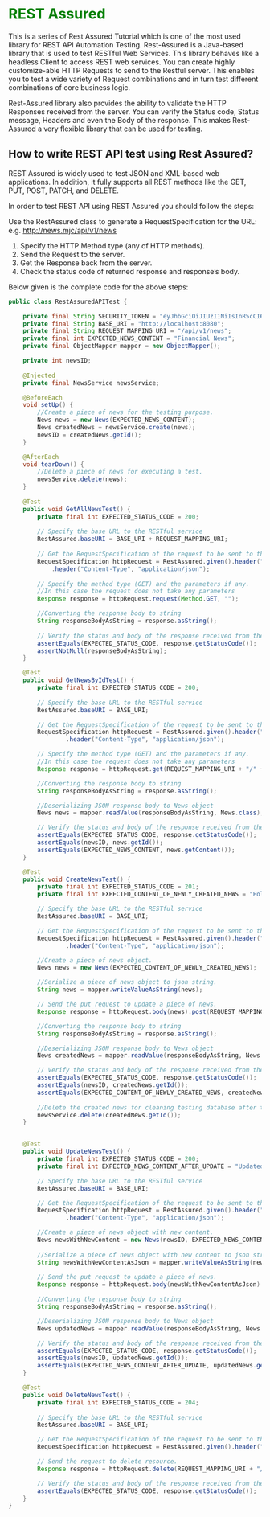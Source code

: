 <H1 style="color: green">REST Assured</h1>

This is a series of Rest Assured Tutorial which is one of the most used library for REST API Automation Testing. Rest-Assured is a Java-based library that is used to test RESTful Web Services. This library behaves like a headless Client to access REST web services. You can create highly customize-able HTTP Requests to send to the Restful server. This enables you to test a wide variety of Request combinations and in turn test different combinations of core business logic.

Rest-Assured library also provides the ability to validate the HTTP Responses received from the server. You can verify the Status code, Status message, Headers and even the Body of the response. This makes Rest-Assured a very flexible library that can be used for testing.

## How to write REST API test using Rest Assured?

REST Assured is widely used to test JSON and XML-based web applications. In addition, it fully supports all REST methods like the GET, PUT, POST, PATCH, and DELETE.

In order to test REST API using REST Assured you should follow the steps:

Use the RestAssured class to generate a RequestSpecification for the URL: e.g. http://news.mjc/api/v1/news
1. Specify the HTTP Method type (any of HTTP methods).
2. Send the Request to the server.
3. Get the Response back from the server.
4. Check the status code of returned response and response’s body.

Below given is the complete code for the above steps:

```Java
public class RestAssuredAPITest {

    private final String SECURITY_TOKEN = "eyJhbGciOiJIUzI1NiIsInR5cCI6IkpXVCJ9.eyJ1c2VyTmFtZSI6InRlc3RpbmcxMjMiLCJwYXNzd29yZCI6IlBhc3N3b3JkQDEiLCJpYXQiOjE2Mjg1NjQyMjF9.lW8JJvJF7jKebbqPiHOBGtCAus8D9Nv1BK6IoIIMJQ4";
    private final String BASE_URI = "http://localhost:8080";
    private final String REQUEST_MAPPING_URI = "/api/v1/news";
    private final int EXPECTED_NEWS_CONTENT = "Financial News";
    private final ObjectMapper mapper = new ObjectMapper();

    private int newsID;
    
    @Injected
    private final NewsService newsService;

    @BeforeEach
    void setUp() {
        //Create a piece of news for the testing purpose.
        News news = new News(EXPECTED_NEWS_CONTENT);
        News createdNews = newsService.create(news);
        newsID = createdNews.getId();
    }

    @AfterEach
    void tearDown() {
        //Delete a piece of news for executing a test.
        newsService.delete(news);
    }
 
    @Test
    public void GetAllNewsTest() { 
        private final int EXPECTED_STATUS_CODE = 200;
        
        // Specify the base URL to the RESTful service
        RestAssured.baseURI = BASE_URI + REQUEST_MAPPING_URI; 
	
        // Get the RequestSpecification of the request to be sent to the server. 
        RequestSpecification httpRequest = RestAssured.given().header("Authorization", "Bearer " + SECURITY_TOKEN)
            .header("Content-Type", "application/json");
	
        // Specify the method type (GET) and the parameters if any. 
        //In this case the request does not take any parameters 
        Response response = httpRequest.request(Method.GET, "");

        //Converting the response body to string
        String responseBodyAsString = response.asString();
	
        // Verify the status and body of the response received from the server
        assertEquals(EXPECTED_STATUS_CODE, response.getStatusCode());
        assertNotNull(responseBodyAsString);     
    }

    @Test 
    public void GetNewsByIdTest() {
        private final int EXPECTED_STATUS_CODE = 200;
       
        // Specify the base URL to the RESTful service 
        RestAssured.baseURI = BASE_URI;

        // Get the RequestSpecification of the request to be sent to the server. 
        RequestSpecification httpRequest = RestAssured.given().header("Authorization", "Bearer " + SECURITY_TOKEN)
                .header("Content-Type", "application/json");

        // Specify the method type (GET) and the parameters if any. 
        //In this case the request does not take any parameters 
        Response response = httpRequest.get(REQUEST_MAPPING_URI + "/" + newsID);

        //Converting the response body to string
        String responseBodyAsString = response.asString();

        //Deserializing JSON response body to News object
        News news = mapper.readValue(responseBodyAsString, News.class);

        // Verify the status and body of the response received from the server
        assertEquals(EXPECTED_STATUS_CODE, response.getStatusCode());
        assertEquals(newsID, news.getId());
        assertEquals(EXPECTED_NEWS_CONTENT, news.getContent());
    }

    @Test
    public void CreateNewsTest() {
        private final int EXPECTED_STATUS_CODE = 201;
        private final int EXPECTED_CONTENT_OF_NEWLY_CREATED_NEWS = "Political News";

        // Specify the base URL to the RESTful service 
        RestAssured.baseURI = BASE_URI;

        // Get the RequestSpecification of the request to be sent to the server. 
        RequestSpecification httpRequest = RestAssured.given().header("Authorization", "Bearer " + SECURITY_TOKEN)
                .header("Content-Type", "application/json");

        //Create a piece of news object.
        News news = new News(EXPECTED_CONTENT_OF_NEWLY_CREATED_NEWS);

        //Serialize a piece of news object to json string.
        String news = mapper.writeValueAsString(news);

        // Send the put request to update a piece of news.
        Response response = httpRequest.body(news).post(REQUEST_MAPPING_URI);

        //Converting the response body to string
        String responseBodyAsString = response.asString();

        //Deserializing JSON response body to News object
        News createdNews = mapper.readValue(responseBodyAsString, News.class);

        // Verify the status and body of the response received from the server
        assertEquals(EXPECTED_STATUS_CODE, response.getStatusCode());
        assertEquals(newsID, createdNews.getId());
        assertEquals(EXPECTED_CONTENT_OF_NEWLY_CREATED_NEWS, createdNews.getContent());
        
        //Delete the created news for cleaning testing database after the test.
        newsService.delete(createdNews.getId());
    }


    @Test
    public void UpdateNewsTest() {
        private final int EXPECTED_STATUS_CODE = 200;
        private final int EXPECTED_NEWS_CONTENT_AFTER_UPDATE = "Updated Financial News";

        // Specify the base URL to the RESTful service 
        RestAssured.baseURI = BASE_URI;

        // Get the RequestSpecification of the request to be sent to the server. 
        RequestSpecification httpRequest = RestAssured.given().header("Authorization", "Bearer " + SECURITY_TOKEN)
                .header("Content-Type", "application/json");

        //Create a piece of news object with new content.
        News newsWithNewContent = new News(newsID, EXPECTED_NEWS_CONTENT_AFTER_UPDATE);
        
        //Serialize a piece of news object with new content to json string.
        String newsWithNewContentAsJson = mapper.writeValueAsString(news);
        
        // Send the put request to update a piece of news.
        Response response = httpRequest.body(newsWithNewContentAsJson).put(REQUEST_MAPPING_URI + "/" + newsID);

        //Converting the response body to string
        String responseBodyAsString = response.asString();

        //Deserializing JSON response body to News object
        News updatedNews = mapper.readValue(responseBodyAsString, News.class);

        // Verify the status and body of the response received from the server
        assertEquals(EXPECTED_STATUS_CODE, response.getStatusCode());
        assertEquals(newsID, updatedNews.getId());
        assertEquals(EXPECTED_NEWS_CONTENT_AFTER_UPDATE, updatedNews.getContent());
    }

    @Test
    public void DeleteNewsTest() {
        private final int EXPECTED_STATUS_CODE = 204;
     
        // Specify the base URL to the RESTful service
        RestAssured.baseURI = BASE_URI;

        // Get the RequestSpecification of the request to be sent to the server. 
        RequestSpecification httpRequest = RestAssured.given().header("Authorization", "Bearer " + SECURITY_TOKEN);

        // Send the request to delete resource. 
        Response response = httpRequest.delete(REQUEST_MAPPING_URI + "/" + newsID);

        // Verify the status and body of the response received from the server
        assertEquals(EXPECTED_STATUS_CODE, response.getStatusCode());
    }
}
```